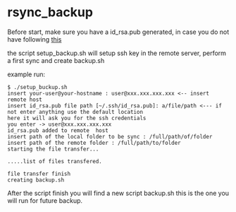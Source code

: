 # rsync_backup

Before start, make sure you have a id_rsa.pub generated, in case you do not have following [this](https://help.github.com/es/github/authenticating-to-github/generating-a-new-ssh-key-and-adding-it-to-the-ssh-agent)


the script setup_backup.sh will setup ssh key in the remote server, perform a first sync and create backup.sh


example run:

```
$ ./setup_buckup.sh
insert your-user@your-hostname : user@xxx.xxx.xxx.xxx <-- insert remote host
insert id_rsa.pub file path [~/.ssh/id_rsa.pub]: a/file/path <--- if not enter anything use the default location
here it will ask you for the ssh credentials
you enter -> user@xxx.xxx.xxx.xxx
id_rsa.pub added to remote  host
insert path of the local folder to be sync : /full/path/of/folder 
insert path of the remote folder : /full/path/to/folder
starting the file transfer...

.....list of files transfered.

file transfer finish
creating backup.sh
```

After the script finish you will find a new script backup.sh this is the one you will run for future backup.

